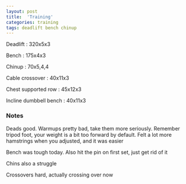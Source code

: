 ```yaml
---
layout: post
title:  'Training'
categories: training
tags: deadlift bench chinup
---
```


Deadlift  : 320x5x3

Bench : 175x4x3

Chinup  : 70x5,4,4

Cable crossover : 40x11x3

Chest supported row : 45x12x3

Incline dumbbell bench  : 40x11x3

### Notes

Deads good. Warmups pretty bad, take them more seriously. Remember tripod foot, your weight is a bit too forward by default. Felt a lot more hamstrings when you adjusted, and it was easier

Bench was tough today. Also hit the pin on first set, just get rid of it

Chins also a struggle

Crossovers hard, actually crossing over now
